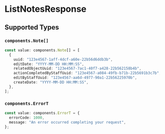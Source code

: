 # ListNotesResponse


## Supported Types

### `components.Note[]`

```typescript
const value: components.Note[] = [
  {
    uuid: "123e4567-1aff-4dcf-a60e-22b56d6ddb3b",
    editDate: "YYYY-MM-DD HH:MM:SS",
    relatedObjectUuid: "123e4567-7ac1-40f7-a428-22b562158b4b",
    actionCompletedByStaffUuid: "123e4567-a084-49fb-b71b-22b5691b3c7b",
    editByStaffUuid: "123e4567-aa6d-4977-90a1-22b56225970b",
    createDate: "YYYY-MM-DD HH:MM:SS",
  },
];
```

### `components.ErrorT`

```typescript
const value: components.ErrorT = {
  errorCode: 1000,
  message: "An error occurred completing your request",
};
```

